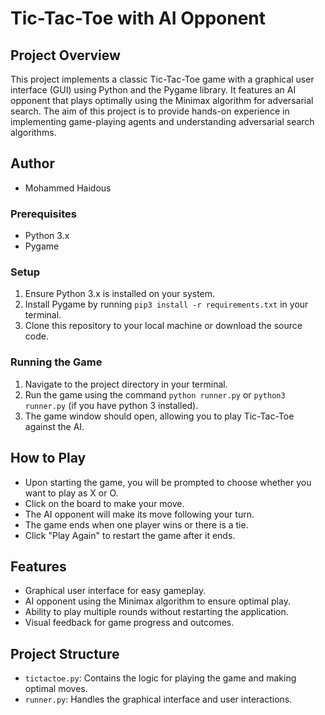 # Tic-Tac-Toe with AI Opponent

## Project Overview
This project implements a classic Tic-Tac-Toe game with a graphical user interface (GUI) using Python and the Pygame library. It features an AI opponent that plays optimally using the Minimax algorithm for adversarial search. The aim of this project is to provide hands-on experience in implementing game-playing agents and understanding adversarial search algorithms.

## Author
- Mohammed Haidous

### Prerequisites
- Python 3.x
- Pygame

### Setup
1. Ensure Python 3.x is installed on your system.
2. Install Pygame by running `pip3 install -r requirements.txt` in your terminal.
3. Clone this repository to your local machine or download the source code.

### Running the Game
1. Navigate to the project directory in your terminal.
2. Run the game using the command `python runner.py` or  `python3 runner.py` (if you have python 3 installed).
3. The game window should open, allowing you to play Tic-Tac-Toe against the AI.

## How to Play
- Upon starting the game, you will be prompted to choose whether you want to play as X or O.
- Click on the board to make your move.
- The AI opponent will make its move following your turn.
- The game ends when one player wins or there is a tie.
- Click "Play Again" to restart the game after it ends.

## Features
- Graphical user interface for easy gameplay.
- AI opponent using the Minimax algorithm to ensure optimal play.
- Ability to play multiple rounds without restarting the application.
- Visual feedback for game progress and outcomes.

## Project Structure
- `tictactoe.py`: Contains the logic for playing the game and making optimal moves.
- `runner.py`: Handles the graphical interface and user interactions.


